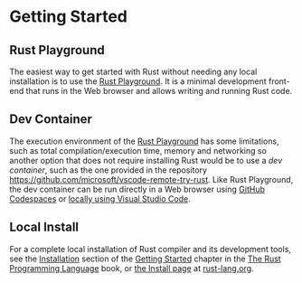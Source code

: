 # Getting Started

## Rust Playground

The easiest way to get started with Rust without needing any local installation is to use the [Rust Playground]. It is a minimal development front-end that runs in the Web browser and allows writing and running Rust code.

## Dev Container

The execution environment of the [Rust Playground] has some limitations, such as total compilation/execution time, memory and networking so another option that does not require installing Rust would be to use a _dev container_, such as the one provided in the repository <https://github.com/microsoft/vscode-remote-try-rust>. Like Rust Playground, the dev container can be run directly in a Web browser using [GitHub Codespaces] or [locally using Visual Studio Code][vscode-dev-containers].

## Local Install

For a complete local installation of Rust compiler and its development tools, see the [Installation] section of the [Getting Started] chapter in the [The Rust Programming Language][rs-book] book, or [the Install page] at [rust-lang.org].

  [Rust Playground]: https://play.rust-lang.org/
  [GitHub Codespaces]: https://github.com/features/codespaces
  [vscode-dev-containers]: https://code.visualstudio.com/docs/devcontainers/containers
  [rs-book]: https://doc.rust-lang.org/book/title-page.html
  [Installation]: https://doc.rust-lang.org/book/ch01-01-installation.html
  [Getting Started]: https://doc.rust-lang.org/book/ch01-00-getting-started.html
  [the Install page]: https://www.rust-lang.org/tools/install
  [rust-lang.org]: https://www.rust-lang.org/
